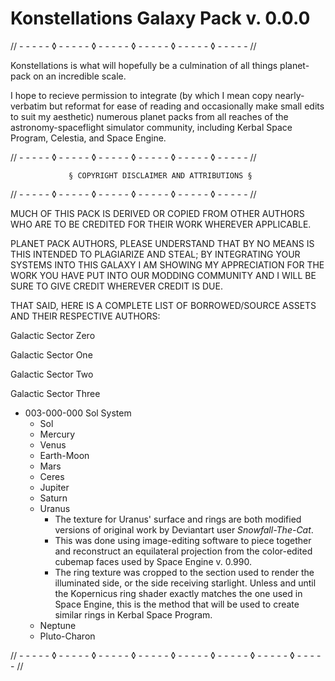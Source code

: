 # Konstellations Galaxy Pack v. 0.0.0

// - - - - - ◊ - - - - - ◊ - - - - - ◊ - - - - - ◊ - - - - - ◊ - - - - - //

Konstellations is what will hopefully be a culmination of all things planet-pack on an incredible scale.



I hope to recieve permission to integrate (by which I mean copy nearly-verbatim but reformat for ease of reading and occasionally make small edits to suit my aesthetic) numerous planet packs from all reaches of the astronomy-spaceflight simulator community, including Kerbal Space Program, Celestia, and Space Engine.

// - - - - - ◊ - - - - - ◊ - - - - - ◊ - - - - - ◊ - - - - - ◊ - - - - - //

                 § COPYRIGHT DISCLAIMER AND ATTRIBUTIONS §

// - - - - - ◊ - - - - - ◊ - - - - - ◊ - - - - - ◊ - - - - - ◊ - - - - - //

MUCH OF THIS PACK IS DERIVED OR COPIED FROM OTHER AUTHORS WHO ARE TO BE CREDITED FOR THEIR WORK WHEREVER APPLICABLE. 



PLANET PACK AUTHORS, PLEASE UNDERSTAND THAT BY NO MEANS IS THIS INTENDED TO PLAGIARIZE AND STEAL;
BY INTEGRATING YOUR SYSTEMS INTO THIS GALAXY I AM SHOWING MY APPRECIATION FOR THE WORK YOU HAVE PUT 
INTO OUR MODDING COMMUNITY AND I WILL BE SURE TO GIVE CREDIT WHEREVER CREDIT IS DUE.



THAT SAID, HERE IS A COMPLETE LIST OF BORROWED/SOURCE ASSETS AND THEIR RESPECTIVE AUTHORS:



Galactic Sector Zero

Galactic Sector One

Galactic Sector Two

Galactic Sector Three

- 003-000-000 Sol System
  - Sol
  - Mercury
  - Venus
  - Earth-Moon
  - Mars
  - Ceres
  - Jupiter
  - Saturn
  - Uranus
    - The texture for Uranus' surface and rings are both modified versions of original work by Deviantart user *Snowfall-The-Cat*.
    - This was done using image-editing software to piece together and reconstruct an equilateral projection from the color-edited cubemap faces used by Space Engine v. 0.990.
    - The ring texture was cropped to the section used to render the illuminated side, or the side receiving starlight. Unless and until the Kopernicus ring shader exactly matches the one used in Space Engine, this is the method that will be used to create similar rings in Kerbal Space Program. 
  - Neptune
  - Pluto-Charon

// - - - - - ◊ - - - - - ◊ - - - - - ◊ - - - - - ◊ - - - - - ◊ - - - - - ◊ - - - - - ◊ - - - - - //
